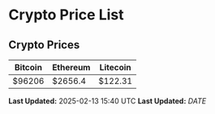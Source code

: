 # Crypto Price List

## Crypto Prices
| Bitcoin | Ethereum | Litecoin |
| ------- | -------- | -------- |
| $96206 | $2656.4 | $122.31 |
**Last Updated:** 2025-02-13 15:40 UTC
**Last Updated:** $DATE$
